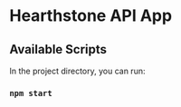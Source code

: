# Hearthstone API App


## Available Scripts

In the project directory, you can run:

### `npm start`
